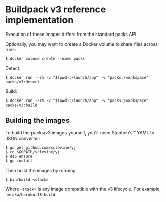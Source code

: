 # Buildpack v3 reference implementation

Execution of these images differs from the standard packs API.

Optionally, you may want to create a Docker volume to share files across runs:

```
$ docker volume create --name packs
```

Detect:

```
$ docker run --rm -v "$(pwd):/launch/app" -v "packs:/workspace" packs/v3:detect
```

Build:

```
$ docker run --rm -v "$(pwd):/launch/app" -v "packs:/workspace" packs/v3:build
```

## Building the images

To build the packs/v3 images yourself, you'll need Stephen's™️ YAML to JSON converter:

```
$ go get github.com/sclevine/yj
$ cd $GOPATH/sclevine/yj
$ dep ensure
$ go install
```

Then build the images by running:

```
$ bin/build <stack>
```

Where `<stack>` is any image compatible with the v3 lifecycle. For example, `heroku/heroku:18-build`.